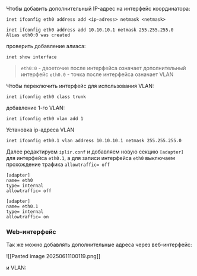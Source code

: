 Чтобы добавить дополнительный IP-адрес на интерфейс координатора:

```shell
inet ifconfig eth0 address add <ip-adress> netmask <netmask>
```

```shell
inet ifconfig eth0 address add 10.10.10.1 netmask 255.255.255.0
Alias eth0:0 was created
```

проверить добавление алиаса:

```shell
inet show interface
```

> `eth0:0` - двоеточие после интерфейса означает дополнительный интерфейс
> `eth0.0` - точка после интерфейса означает VLAN

Чтобы переключить интерфейс для использования VLAN:

```shell
inet ifconfig eth0 class trunk
```

добавление 1-го VLAN:

```shell
inet ifconfig eth0 vlan add 1
```

Установка ip-адреса VLAN

```shell
inet ifconfig eth0.1 vlan address 10.10.10.1 netmask 255.255.255.0
```

Далее редактируем `iplir.conf` и добавляем новую секцию `[adapter]` для интерфейса  `eth0.1`, а для записи интерфейса `eth0` выключаем прохождение трафика `allowtraffic= off`

```shell
[adapter]
name= eth0
type= internal
allowtraffic= off

[adapter]
name= eth0.1
type= internal
allowtraffic= on
```

### Web-интерфейс

Так же можно добавлять дополнительные адреса через веб-интерфейс:

![[Pasted image 20250611100119.png]]

и VLAN:




